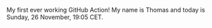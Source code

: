 My first ever working GitHub Action!
My name is Thomas and today is Sunday, 26 November, 19:05 CET. 
